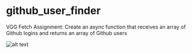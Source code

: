 # github_user_finder
VGG Fetch Assignment: Create an async function that receives an array of Github logins and returns an array of Github users




![alt text](https://i.ibb.co/Z1T8TtJ/github-user-finder.png "Sneek Preview")
